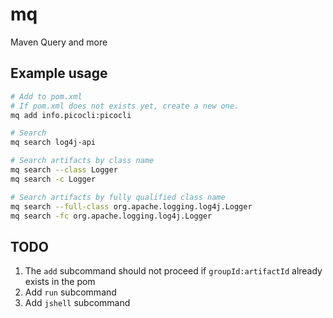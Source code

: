 # mq

Maven Query and more

## Example usage

```bash
# Add to pom.xml
# If pom.xml does not exists yet, create a new one.
mq add info.picocli:picocli

# Search
mq search log4j-api

# Search artifacts by class name
mq search --class Logger
mq search -c Logger

# Search artifacts by fully qualified class name
mq search --full-class org.apache.logging.log4j.Logger
mq search -fc org.apache.logging.log4j.Logger
```

## TODO

1. The `add` subcommand should not proceed if `groupId:artifactId` already exists in the pom
2. Add `run` subcommand
3. Add `jshell` subcommand
